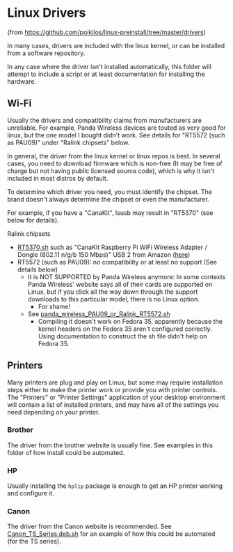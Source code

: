 # Linux Drivers
(from <https://github.com/poikilos/linux-preinstall/tree/master/drivers>)

In many cases, drivers are included with the linux kernel, or can be installed from a software repository.

In any case where the driver isn't installed automatically, this folder will attempt to include a script or at least documentation for installing the hardware.

## Wi-Fi
Usually the drivers and compatibility claims from manufacturers are unreliable. For example, Panda Wireless devices are touted as very good for linux, but the *one* model I bought didn't work. See details for "RT5572 (such as PAU09)" under "Ralink chipsets" below.

In general, the driver from the linux kernel or linux repos is best. In several cases, you need to download firmware which is non-free (It may be free of charge but not having public licensed source code), which is why it isn't included in most distros by default. 

To determine which driver you need, you must identify the chipset. The brand doesn't always determine the chipset or even the manufacturer.

For example, if you have a "CanaKit", lsusb may result in "RT5370" (see below for details).

Ralink chipsets
* [RT5370.sh](RT5370.sh) such as "CanaKit Raspberry Pi WiFi Wireless Adapter / Dongle (802.11 n/g/b 150 Mbps)" USB 2 from Amazon ([here](https://www.amazon.com/gp/product/B00GFAN498/ref=ppx_yo_dt_b_search_asin_title?ie=UTF8&psc=1))
* RT5572 (such as PAU09): no compatibility or at least no support (See details below)
  * It is NOT SUPPORTED by Panda Wireless anymore: In some contexts Panda Wireless' website says all of their cards are supported on Linux, but if you click all the way down through the support downloads to this particular model, there is no Linux option.
    * For shame!
  * See [panda_wireless_PAU09_or_Ralink_RT5572.sh](panda_wireless_PAU09_or_Ralink_RT5572.sh)
    * Compiling it doesn't work on Fedora 35, apparently because the kernel headers on the Fedora 35 aren't configured correctly. Using documentation to construct the sh file didn't help on Fedora 35.

## Printers
Many printers are plug and play on Linux, but some may require installation steps either to make the printer work or provide you with printer controls. The "Printers" or "Printer Settings" application of your desktop environment will contain a list of installed printers, and may have all of the settings you need depending on your printer.

### Brother
The driver from the brother website is usually fine. See examples in this folder of how install could be automated.

### HP
Usually installing the `hplip` package is enough to get an HP printer working and configure it.

### Canon
The driver from the Canon website is recommended. See [Canon_TS_Series.deb.sh](Canon_TS_Series.deb.sh) for an example of how this could be automated (for the TS series).
